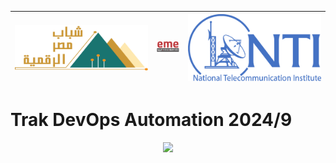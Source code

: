 | ![Image 1](Day%201/Report/1.svg) | ![Image 2](Day%201/Report/2.png) | ![Image 3](Day%201/Report/3.svg) |
|--------------------------------------|--------------------------------------|--------------------------------------|

# Trak DevOps Automation **2024/9**

<p align="center">
  <a href="https://skillicons.dev">
    <img src="https://skillicons.dev/icons?i=linux,vim,bash,vscode,docker,python,jenkins,git,terraform,kubernetes,ansible" />
  </a>
</p>
